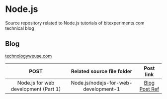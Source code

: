 # Node.js
Source repository related to Node.js tutorials of bitexperiments.com technical blog

## Blog
[ technologyweuse.com ](http://www.technologyweuse.com/ "http://www.technologyweuse.com")

| POST                                                    | Related source file folder                    |   Post link   |
|:-------------------------------------------------------:|:---------------------------------------------:|:-------------:|
| Node.js for web development (Part 1) | Node.js/nodejs-for-web-development-1 | [Blog Post Ref ](http://www.technologyweuse.com/nodejs-for-web-development-1 "Node.js for Web Development") |

